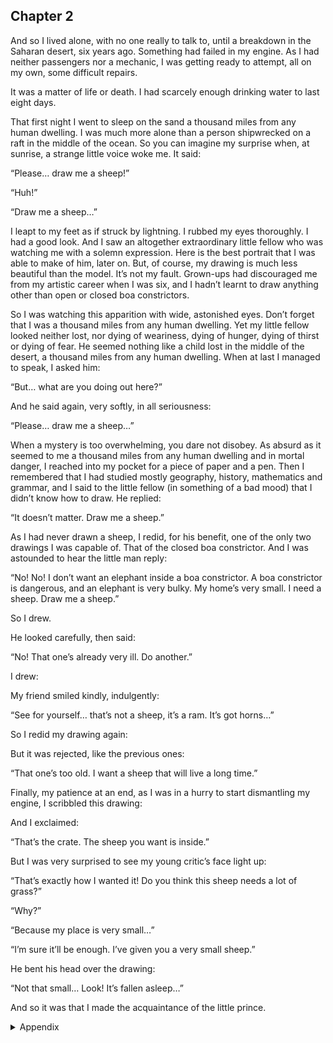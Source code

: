 ## Chapter 2

And so I lived alone, with no one really to talk to, until a breakdown in the Saharan desert, six years ago. Something had failed in my engine. As I had neither passengers nor a mechanic, I was getting ready to attempt, all on my own, some difficult repairs.

It was a matter of life or death. I had scarcely enough drinking
water to last eight days.



That first night I went to sleep on the sand a thousand miles from any human dwelling. I was much more alone than a person shipwrecked on a raft in the middle of the ocean. So you can imagine my surprise when, at sunrise, a strange little voice woke me. It said:

“Please… draw me a sheep!”

“Huh!”

“Draw me a sheep…”





I leapt to my feet as if struck by lightning. I rubbed my eyes thoroughly. I had a good look. And I saw an altogether extraordinary little fellow who was watching me with a solemn expression. Here is the best portrait that I was able to make of him, later on. But, of course, my drawing is much less beautiful than the model. It’s not my fault. Grown-ups had discouraged me from my artistic career when I was six, and I hadn’t learnt to draw anything other than open or closed boa constrictors.


So I was watching this apparition with wide, astonished eyes. Don’t forget that I was a thousand miles from any human dwelling. Yet my little fellow looked neither lost, nor dying of weariness, dying of hunger, dying of thirst or dying of fear. He seemed nothing like a child lost in the middle of the desert, a thousand miles from any human dwelling. When at last I managed to speak, I asked him: 

“But… what are you doing out here?”

And he said again, very softly, in all seriousness:

“Please… draw me a sheep…”

When a mystery is too overwhelming, you dare not disobey. As absurd as it seemed to me a thousand miles from any human dwelling and in mortal danger, I reached into my pocket for a piece of paper and a pen. Then I remembered that I had studied mostly geography, history, mathematics and grammar, and I said to the little fellow (in something of a bad mood) that I didn’t know how to draw. He replied:

“It doesn’t matter. Draw me a sheep.”

As I had never drawn a sheep, I redid, for his benefit, one of
the only two drawings I was capable of. That of the closed boa
constrictor. And I was astounded to hear the little man reply:

“No! No! I don’t want an elephant inside a boa constrictor. A boa constrictor is dangerous, and an elephant is very bulky. My home’s very small. I need a sheep. Draw me a sheep.”


So I drew.

He looked carefully, then said:

“No! That one’s already very ill. Do another.”

I drew: 

My friend smiled kindly, indulgently:

“See for yourself… that’s not a sheep, it’s a ram. It’s got horns…”

So I redid my drawing again:

But it was rejected, like the previous ones:

“That one’s too old. I want a sheep that will live a long time.”

Finally, my patience at an end, as I was in a hurry to start dismantling my engine, I scribbled this drawing:

And I exclaimed:

“That’s the crate. The sheep you want is inside.”


But I was very surprised to see my young critic’s face light up:

“That’s exactly how I wanted it! Do you think this sheep needs a lot of grass?”

“Why?”

“Because my place is very small…”

“I’m sure it’ll be enough. I’ve given you a very small sheep.”

He bent his head over the drawing:

“Not that small… Look! It’s fallen asleep…”

And so it was that I made the acquaintance of the little prince.


<details>
<summary>Appendix</summary>

<p>因此我一直都是一个人，没有真正可以说话的朋友。直到６年前，在撒哈拉沙漠遇到了一次事故。我驾驶的飞机出现了引擎故障，当时既没有闲散的乘客，也没有专业的工程师，我正准备一个人尝试对飞机进行修理。</p>

<p>这是一个关乎生死的问题，剩余的水最多只够 8 天了。</p>

<p>第一天我就睡在离人类居住几千公里的沙子上。我感觉比在大海中遇到船难更加孤独。所以你能够想象到，在日出的时候，一个奇怪的小声音把我叫醒，我感觉有多么惊喜。他说：</p>

<p>“请……给我画一直羊！”</p>

<p>“嗯？”</p>

<p>“给我画一只羊……”</p>

<p>我像是被闪电击中一样跳起来，使劲揉了揉眼睛，仔细看了一下，看到一个神情严肃的小家伙看着我。这是我能画出的最好的肖像画了，我的画可能不太好看，你们也知道，我的艺术生涯在 6 岁的时候被大人们扼杀了。</p>

<p>我先是给他画了一条以前我画的蟒蛇。</p>

<p>“不，我不想要在蟒蛇肚子里的大象，蟒蛇很危险，并且大象太笨重了，我的家很小。我需要一只羊，给我画一只羊。”</p>

<p>然后我画了一个箱子，“这是一个箱子，你想要的羊就在这里面。”</p>

<p>他的脸上出现了笑容，这正是他想要的。</p>

<p>就这样，我和小王子相遇了。</p>

</details>